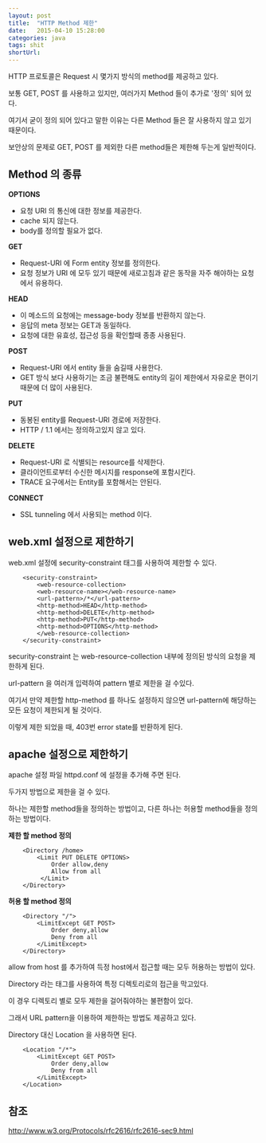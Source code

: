```yaml
---
layout: post
title:  "HTTP Method 제한"
date:   2015-04-10 15:28:00
categories: java
tags: shit
shortUrl: 
---
```


HTTP 프로토콜은 Request 시 몇가지 방식의 method를 제공하고 있다.

보통 GET, POST 를 사용하고 있지만, 여러가지 Method 들이 추가로 '정의' 되어 있다.

여기서 굳이 정의 되어 있다고 말한 이유는 다른 Method 들은 잘 사용하지 않고 있기 때문이다.

보안상의 문제로 GET, POST 를 제외한 다른 method들은 제한해 두는게 일반적이다.


Method 의 종류
---------------- 

__OPTIONS__ 

* 요청 URI 의 통신에 대한 정보를 제공한다.
* cache 되지 않는다.
* body를 정의할 필요가 없다.

__GET__

* Request-URI 에 Form entity 정보를 정의한다.
* 요청 정보가 URI 에 모두 있기 때문에 새로고침과 같은 동작을 자주 해야하는 요청에서 유용하다.

__HEAD__

* 이 메소드의 요청에는 message-body 정보를 반환하지 않는다.
* 응답의 meta 정보는 GET과 동일하다.
* 요청에 대한 유효성, 접근성 등을 확인할때 종종 사용된다.

__POST__

* Request-URI 에서 entity 들을 숨길때 사용한다.
* GET 방식 보다 사용하기는 조금 불편해도 entity의 길이 제한에서 자유로운 편이기때문에 더 많이 사용된다.

__PUT__

* 동봉된 entity를 Request-URI 경로에 저장한다.
* HTTP / 1.1 에서는 정의하고있지 않고 있다.

__DELETE__ 

* Request-URI 로 식별되는 resource를 삭제한다.
* 클라이언트로부터 수신한 메시지를 response에 포함시킨다.
* TRACE 요구에서는 Entity를 포함해서는 안된다.

__CONNECT__

* SSL tunneling 에서 사용되는 method 이다.



web.xml 설정으로 제한하기
---------------- 

web.xml 설정에 security-constraint 태그를 사용하여 제한할 수 있다.

		<security-constraint>
			<web-resource-collection>
			<web-resource-name></web-resource-name>
			<url-pattern>/*</url-pattern>
			<http-method>HEAD</http-method>
			<http-method>DELETE</http-method>
			<http-method>PUT</http-method>
			<http-method>OPTIONS</http-method>
			</web-resource-collection>
		</security-constraint>

security-constraint 는 web-resource-collection 내부에 정의된 방식의 요청을 제한하게 된다.

url-pattern 을 여러개 입력하여 pattern 별로 제한을 걸 수있다.

여기서 만약 제한할 http-method 를 하나도 설정하지 않으면 url-pattern에 해당하는 모든 요청이 제한되게 될 것이다.

이렇게 제한 되었을 때, 403번 error state를 반환하게 된다.

apache 설정으로 제한하기
---------------- 

apache 설정 파일 httpd.conf 에 설정을 추가해 주면 된다.

두가지 방법으로 제한을 걸 수 있다.

하나는 제한할 method들을 정의하는 방법이고, 다른 하나는 허용할 method들을 정의하는 방법이다.

__제한 할 method 정의__


		<Directory /home>
			<Limit PUT DELETE OPTIONS>
				Order allow,deny
				Allow from all
			 </Limit>
		</Directory>


__허용 할 method 정의__

		<Directory "/">
			<LimitExcept GET POST>
				Order deny,allow
				Deny from all
			</LimitExcept>
		</Directory>

allow from host 를 추가하여 득정 host에서 접근할 때는 모두 허용하는 방법이 있다.

Directory 라는 태그를 사용하여 특정 디렉토리로의 접근을 막고있다.

이 경우 디렉토리 별로 모두 제한을 걸어줘야하는 불편함이 있다.

그래서 URL pattern을 이용하여 제한하는 방법도 제공하고 있다.

Directory 대신 Location 을 사용하면 된다.


		<Location "/*">
			<LimitExcept GET POST>
				Order deny,allow
				Deny from all
			</LimitExcept>
		</Location>

		
참조
---------------- 

<http://www.w3.org/Protocols/rfc2616/rfc2616-sec9.html>
